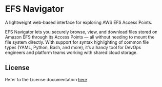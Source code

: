 # EFS Navigator
A lightweight web-based interface for exploring AWS EFS Access Points.

EFS Navigator lets you securely browse, view, and download files stored on Amazon EFS through its Access Points — all without needing to mount the file system directly. With support for syntax highlighting of common file types (YAML, Python, Bash, and more), it’s a handy tool for DevOps engineers and platform teams working with shared cloud storage.

## License
Refer to the License documentation [here](./docs/LICENSE.md)

